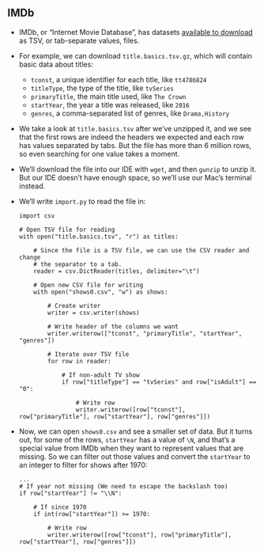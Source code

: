 ## IMDb

- IMDb, or “Internet Movie Database”, has datasets [available to download](https://www.imdb.com/interfaces/) as TSV, or tab-separate values, files.
- For example, we can download `title.basics.tsv.gz`, which will contain basic data about titles:
  - `tconst`, a unique identifier for each title, like `tt4786824`
  - `titleType`, the type of the title, like `tvSeries`
  - `primaryTitle`, the main title used, like `The Crown`
  - `startYear`, the year a title was released, like `2016`
  - `genres`, a comma-separated list of genres, like `Drama,History`
- We take a look at `title.basics.tsv` after we’ve unzipped it, and we see that the first rows are indeed the headers we expected and each row has values separated by tabs. But the file has more than 6 million rows, so even searching for one value takes a moment.
- We’ll download the file into our IDE with `wget`, and then `gunzip` to unzip it. But our IDE doesn’t have enough space, so we’ll use our Mac’s terminal instead.
- We’ll write `import.py` to read the file in:

      import csv

      # Open TSV file for reading
      with open("title.basics.tsv", "r") as titles:

          # Since the file is a TSV file, we can use the CSV reader and change
          # the separator to a tab.
          reader = csv.DictReader(titles, delimiter="\t")

          # Open new CSV file for writing
          with open("shows0.csv", "w") as shows:

              # Create writer
              writer = csv.writer(shows)

              # Write header of the columns we want
              writer.writerow(["tconst", "primaryTitle", "startYear", "genres"])

              # Iterate over TSV file
              for row in reader:

                  # If non-adult TV show
                  if row["titleType"] == "tvSeries" and row["isAdult"] == "0":

                      # Write row
                      writer.writerow([row["tconst"], row["primaryTitle"], row["startYear"], row["genres"]])

- Now, we can open `shows0.csv` and see a smaller set of data. But it turns out, for some of the rows, `startYear` has a value of `\N`, and that’s a special value from IMDb when they want to represent values that are missing. So we can filter out those values and convert the `startYear` to an integer to filter for shows after 1970:

      ...
      # If year not missing (We need to escape the backslash too)
      if row["startYear"] != "\\N":

          # If since 1970
          if int(row["startYear"]) >= 1970:

              # Write row
              writer.writerow([row["tconst"], row["primaryTitle"], row["startYear"], row["genres"]])

